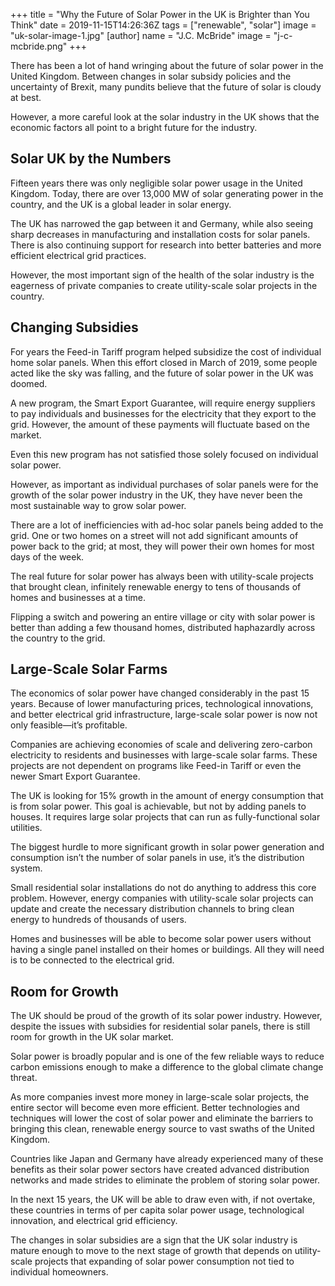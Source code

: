 +++
title = "Why the Future of Solar Power in the UK is Brighter than You Think"
date = 2019-11-15T14:26:36Z
tags = ["renewable", "solar"]
image = "uk-solar-image-1.jpg"
[author]
  name = "J.C. McBride"
  image = "j-c-mcbride.png"
+++

There has been a lot of hand wringing about the future of solar power in the United Kingdom. Between changes in solar subsidy policies and the uncertainty of Brexit, many pundits believe that the future of solar is cloudy at best. 

However, a more careful look at the solar industry in the UK shows that the economic factors all point to a bright future for the industry. 

## Solar UK by the Numbers

Fifteen years there was only negligible solar power usage in the United Kingdom. Today, there are over 13,000 MW of solar generating power in the country, and the UK is a global leader in solar energy.

The UK has narrowed the gap between it and Germany, while also seeing sharp decreases in manufacturing and installation costs for solar panels. There is also continuing support for research into better batteries and more efficient electrical grid practices. 

However, the most important sign of the health of the solar industry is the eagerness of private companies to create utility-scale solar projects in the country. 

## Changing Subsidies

For years the Feed-in Tariff program helped subsidize the cost of individual home solar panels. When this effort closed in March of 2019, some people acted like the sky was falling, and the future of solar power in the UK was doomed. 

A new program, the Smart Export Guarantee, will require energy suppliers to pay individuals and businesses for the electricity that they export to the grid. However, the amount of these payments will fluctuate based on the market. 

Even this new program has not satisfied those solely focused on individual solar power. 

However, as important as individual purchases of solar panels were for the growth of the solar power industry in the UK, they have never been the most sustainable way to grow solar power. 

There are a lot of inefficiencies with ad-hoc solar panels being added to the grid. One or two homes on a street will not add significant amounts of power back to the grid; at most, they will power their own homes for most days of the week. 

The real future for solar power has always been with utility-scale projects that brought clean, infinitely renewable energy to tens of thousands of homes and businesses at a time. 

Flipping a switch and powering an entire village or city with solar power is better than adding a few thousand homes, distributed haphazardly across the country to the grid. 

## Large-Scale Solar Farms

The economics of solar power have changed considerably in the past 15 years. Because of lower manufacturing prices, technological innovations, and better electrical grid infrastructure, large-scale solar power is now not only feasible—it’s profitable. 

Companies are achieving economies of scale and delivering zero-carbon electricity to residents and businesses with large-scale solar farms. These projects are not dependent on programs like Feed-in Tariff or even the newer Smart Export Guarantee. 

The UK is looking for 15% growth in the amount of energy consumption that is from solar power. This goal is achievable, but not by adding panels to houses. It requires large solar projects that can run as fully-functional solar utilities. 

The biggest hurdle to more significant growth in solar power generation and consumption isn’t the number of solar panels in use, it’s the distribution system.

Small residential solar installations do not do anything to address this core problem. However, energy companies with utility-scale solar projects can update and create the necessary distribution channels to bring clean energy to hundreds of thousands of users. 

Homes and businesses will be able to become solar power users without having a single panel installed on their homes or buildings. All they will need is to be connected to the electrical grid. 

## Room for Growth

The UK should be proud of the growth of its solar power industry. However, despite the issues with subsidies for residential solar panels, there is still room for growth in the UK solar market. 

Solar power is broadly popular and is one of the few reliable ways to reduce carbon emissions enough to make a difference to the global climate change threat. 

As more companies invest more money in large-scale solar projects, the entire sector will become even more efficient. Better technologies and techniques will lower the cost of solar power and eliminate the barriers to bringing this clean, renewable energy source to vast swaths of the United Kingdom.

Countries like Japan and Germany have already experienced many of these benefits as their solar power sectors have created advanced distribution networks and made strides to eliminate the problem of storing solar power. 

In the next 15 years, the UK will be able to draw even with, if not overtake, these countries in terms of per capita solar power usage, technological innovation, and electrical grid efficiency.  

The changes in solar subsidies are a sign that the UK solar industry is mature enough to move to the next stage of growth that depends on utility-scale projects that expanding of solar power consumption not tied to individual homeowners. 

